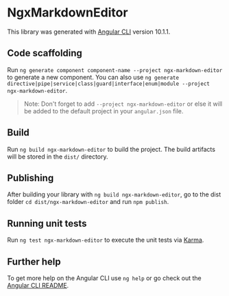# NgxMarkdownEditor

This library was generated with [Angular CLI](https://github.com/angular/angular-cli) version 10.1.1.

## Code scaffolding

Run `ng generate component component-name --project ngx-markdown-editor` to generate a new component. You can also use `ng generate directive|pipe|service|class|guard|interface|enum|module --project ngx-markdown-editor`.

> Note: Don't forget to add `--project ngx-markdown-editor` or else it will be added to the default project in your `angular.json` file.

## Build

Run `ng build ngx-markdown-editor` to build the project. The build artifacts will be stored in the `dist/` directory.

## Publishing

After building your library with `ng build ngx-markdown-editor`, go to the dist folder `cd dist/ngx-markdown-editor` and run `npm publish`.

## Running unit tests

Run `ng test ngx-markdown-editor` to execute the unit tests via [Karma](https://karma-runner.github.io).

## Further help

To get more help on the Angular CLI use `ng help` or go check out the [Angular CLI README](https://github.com/angular/angular-cli/blob/master/README.md).
